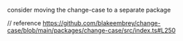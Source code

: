 consider moving the change-case to a separate package

// reference https://github.com/blakeembrey/change-case/blob/main/packages/change-case/src/index.ts#L250

